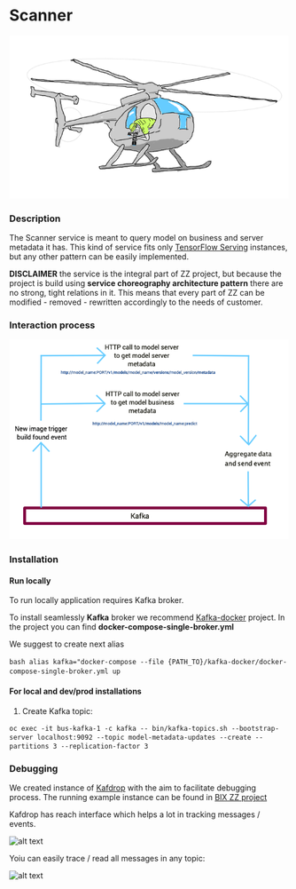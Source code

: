 # Scanner

![alt text][logo]

[logo]: img/scanner.png "Title"

### Description
The Scanner service is meant to query model on business and server metadata it has.
This kind of service fits only [TensorFlow Serving](https://www.tensorflow.org/tfx/guide/serving) 
instances, but any other pattern can be easily implemented.

**DISCLAIMER** the service is the integral part of ZZ project, but because the 
project is build using **service choreography architecture pattern** there are 
no strong, tight relations in it. This means that every part of ZZ can be 
modified - removed - rewritten accordingly to the needs of customer.


### Interaction process


![alt text][schema]

[schema]: img/how%20scanner%20works.png "Title"


### Installation

#### Run locally


To run locally application requires Kafka broker.

To install seamlessly **Kafka** broker we recommend 
[Kafka-docker](https://github.com/wurstmeister/kafka-docker) project. 
In the project you can find **docker-compose-single-broker.yml**

We suggest to create next alias

```bash alias kafka="docker-compose --file {PATH_TO}/kafka-docker/docker-compose-single-broker.yml up```

#### For local and dev/prod installations

  1. Create Kafka topic:
  
    oc exec -it bus-kafka-1 -c kafka -- bin/kafka-topics.sh --bootstrap-server localhost:9092 --topic model-metadata-updates --create --partitions 3 --replication-factor 3
    

### Debugging

We created instance of [Kafdrop](https://github.com/obsidiandynamics/kafdrop) with
the aim to facilitate debugging process. The running example instance can be found
in [BIX ZZ project](https://kafdrop-zz-test.22ad.bi-x.openshiftapps.com/)

Kafdrop has reach interface which helps a lot in tracking messages / events.

![alt text][kafdrop]

[kafdrop]: img/kafdrop.png "Title"

Yoiu can easily trace / read all messages in any topic:

![alt text][kafdrop_read]

[kafdrop_read]: img/kafdrop%202.png "Title"